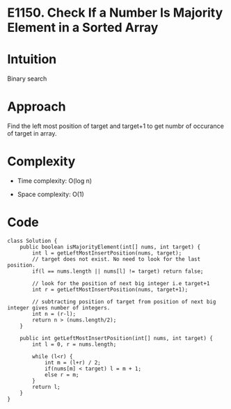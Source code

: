 # E1150. Check If a Number Is Majority Element in a Sorted Array

# Intuition
Binary search

# Approach
Find the left most position of target and target+1 to get numbr of occurance of target in array.

# Complexity
- Time complexity: O(log n)

- Space complexity: O(1)

# Code
```
class Solution {
    public boolean isMajorityElement(int[] nums, int target) {
        int l = getLeftMostInsertPosition(nums, target);
        // target does not exist. No need to look for the last position.
        if(l == nums.length || nums[l] != target) return false;

        // look for the position of next big integer i.e target+1
        int r = getLeftMostInsertPosition(nums, target+1);

        // subtracting position of target from position of next big integer gives number of integers.
        int n = (r-l);
        return n > (nums.length/2);
    }

    public int getLeftMostInsertPosition(int[] nums, int target) {
        int l = 0, r = nums.length;

        while (l<r) {
            int m = (l+r) / 2;
            if(nums[m] < target) l = m + 1;
            else r = m;
        }
        return l;
    }
}
```